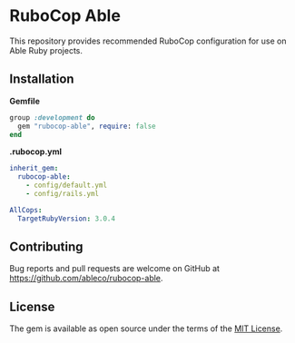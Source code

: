 # RuboCop Able

This repository provides recommended RuboCop configuration for use on Able Ruby projects.

## Installation

**Gemfile**

```ruby
group :development do
  gem "rubocop-able", require: false
end
```

**.rubocop.yml**

```yaml
inherit_gem:
  rubocop-able:
    - config/default.yml
    - config/rails.yml

AllCops:
  TargetRubyVersion: 3.0.4
```

## Contributing

Bug reports and pull requests are welcome on GitHub at https://github.com/ableco/rubocop-able.

## License

The gem is available as open source under the terms of the [MIT License](https://opensource.org/licenses/MIT).
